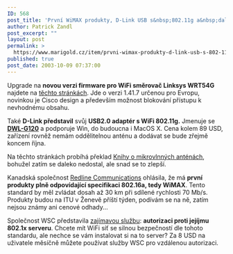 ```yaml
---
ID: 568
post_title: 'První WiMAX produkty, D-Link USB s&nbsp;802.11g a&nbsp;další WiFi drobky'
author: Patrick Zandl
post_excerpt: ""
layout: post
permalink: >
  https://www.marigold.cz/item/prvni-wimax-produkty-d-link-usb-s-802-11g-a-dalsi-wifi-drobky
published: true
post_date: 2003-10-09 07:37:00
---
```

<P>Upgrade na <STRONG>novou verzi firmware pro WiFi směrovač Linksys WRT54G</STRONG> najdete na <A href="http://www.tweakers.net/meuktracker/4748" target=_blank>těchto stránkách</A>. Jde o verzi 1.41.7 určenou pro Evropu, novinkou je Cisco design a především možnost blokování přístupu k nevhodnému obsahu. </P>
<P>Také <STRONG>D-Link představil</STRONG> svůj <STRONG>USB2.0 adaptér s WiFi 802.11g.</STRONG> Jmenuje se <A href="http://www.dlink.com/products/?pid=268" target=_offsite><B>DWL-G120</B></A>&#160;a podporuje Win, do budoucna i MacOS X. Cena kolem 89 USD, zařízení rovněž nemám oddělitelnou anténu a dodávat se bude zřejmě koncem října.</P>
<P>Na těchto stránkách probíhá překlad <A href="http://bz.wz.cz/mab/">Knihy o mikrovlnných anténách</A>, bohužel zatím se daleko nedostal, ale snad se to zlepší.</P>
<P>Kanadská společnost <A href="http://www.redlinecommunications.com/">Redline Communications</A>&#160;ohlásila, že má <STRONG>první produkty plně odpovídající specifikaci 802.16a, tedy WiMAX</STRONG>. Tento standard by měl zvládat dosah až 30 km při sdílené rychlosti 70 Mb/s. Produkty budou na ITU v Ženevě příští týden, podívám se na ně, zatím nejsou známy ani cenové odhady...</P>
<P>Společnost WSC představila <A href="http://www.wirelesssecuritycorp.com/wsc/public/index.jsp" target=_blank>zajímavou službu</A>: <STRONG>autorizaci proti jejíjmu 802.1x serveru</STRONG>. Chcete mít WiFi síť se silnou bezpečností dle tohoto standardu, ale nechce se vám instalovat si na to server? Za 8 USD na uživatele měsíčně můžete používat služby WSC pro vzdálenou autorizaci.</P>